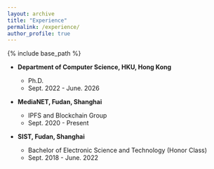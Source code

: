 ```yaml
---
layout: archive
title: "Experience"
permalink: /experience/
author_profile: true
---
```


{% include base_path %}

* **Department of Computer Science, HKU, Hong Kong**
  * Ph.D.
  * Sept. 2022 - June. 2026

* **MediaNET, Fudan, Shanghai**
  * IPFS and Blockchain Group
  * Sept. 2020 - Present

* **SIST, Fudan, Shanghai**
  * Bachelor of Electronic Science and Technology (Honor Class)
  * Sept. 2018 - June. 2022